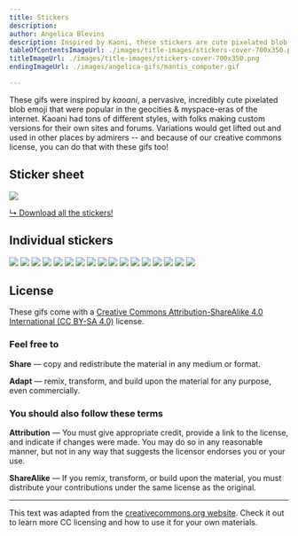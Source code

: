 ```yaml
---
title: Stickers
description: 
author: Angelica Blevins
description: Inspired by Kaoni, these stickers are cute pixelated blob emojis from the myspace era of the internet. Download and use them as you like!
tableOfContentsImageUrl: ./images/title-images/stickers-cover-700x350.png
titleImageUrl: ./images/title-images/stickers-cover-700x350.png
endingImageUrl: ./images/angelica-gifs/mantis_computer.gif

---
```


These gifs were inspired by _kaoani_, a pervasive, incredibly cute pixelated blob emoji that were popular in the geocities & myspace-eras of the internet. Kaoani had tons of different styles, with folks making custom versions for their own sites and forums. Variations would get lifted out and used in other places by admirers -- and because of our creative commons license, you can do that with these gifs too!

## Sticker sheet
![](../../images/angelica-gifs/stickersheet-animated.gif)

[↳ Download all the stickers!](../../images/angelica-gifs.zip)

## Individual stickers
![](../../images/angelica-gifs/blue_flower.gif)
![](../../images/angelica-gifs/clover_computer.gif)
![](../../images/angelica-gifs/compost_goodbrown.gif)
![](../../images/angelica-gifs/dandelion.gif)
![](../../images/angelica-gifs/flower_computer.gif)
![](../../images/angelica-gifs/mantis_computer.gif)
![](../../images/angelica-gifs/map.gif)
![](../../images/angelica-gifs/mushroom_computer.gif)
![](../../images/angelica-gifs/mushroom_net.gif)
![](../../images/angelica-gifs/old_macintosh.gif)
![](../../images/angelica-gifs/phone_photo.gif)
![](../../images/angelica-gifs/tinyworm-1.gif)
![](../../images/angelica-gifs/tinyworm-2.gif)
![](../../images/angelica-gifs/tinyworm-3.gif)
![](../../images/angelica-gifs/worm_computer.gif)
![](../../images/angelica-gifs/wormin1.gif)
![](../../images/angelica-gifs/wormin2.gif)

## License
These gifs come with a [Creative Commons Attribution-ShareAlike 4.0 International (CC BY-SA 4.0)](https://creativecommons.org/licenses/by-sa/4.0/) license. 

### Feel free to

**Share** — copy and redistribute the material in any medium or format.

**Adapt** — remix, transform, and build upon the material for any purpose, even commercially.

### You should also follow these terms

**Attribution** — You must give appropriate credit, provide a link to the license, and indicate if changes were made. You may do so in any reasonable manner, but not in any way that suggests the licensor endorses you or your use.

**ShareAlike** — If you remix, transform, or build upon the material, you must distribute your contributions under the same license as the original.

--- 
This text was adapted from the [creativecommons.org website](https://creativecommons.org/). Check it out to learn more CC licensing and how to use it for your own materials.